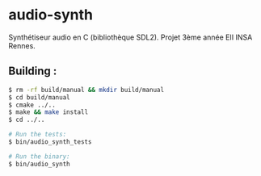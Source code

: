 # audio-synth

Synthétiseur audio en C (bibliothèque SDL2). Projet 3ème année EII INSA Rennes.



## Building :


```bash
$ rm -rf build/manual && mkdir build/manual
$ cd build/manual
$ cmake ../..
$ make && make install
$ cd ../..

# Run the tests:
$ bin/audio_synth_tests

# Run the binary:
$ bin/audio_synth
```
